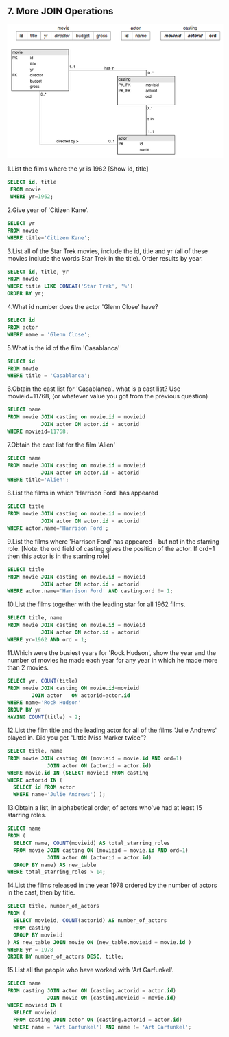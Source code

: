 ## 7. More JOIN Operations
![](More_JOIN_pic_1.png)

1.List the films where the yr is 1962 [Show id, title]
```sql
SELECT id, title
 FROM movie
 WHERE yr=1962;
```

2.Give year of 'Citizen Kane'.
```sql
SELECT yr
FROM movie
WHERE title='Citizen Kane';
```

3.List all of the Star Trek movies, include the id, title and yr (all of these movies include the words Star Trek in the title). Order results by year.
```sql
SELECT id, title, yr
FROM movie
WHERE title LIKE CONCAT('Star Trek', '%')
ORDER BY yr;
```

4.What id number does the actor 'Glenn Close' have?
```sql
SELECT id
FROM actor
WHERE name = 'Glenn Close';
```

5.What is the id of the film 'Casablanca'
```sql
SELECT id
FROM movie
WHERE title = 'Casablanca';
```

6.Obtain the cast list for 'Casablanca'.
what is a cast list?
Use movieid=11768, (or whatever value you got from the previous question)
```sql
SELECT name 
FROM movie JOIN casting on movie.id = movieid 
           JOIN actor ON actor.id = actorid
WHERE movieid=11768;
```

7.Obtain the cast list for the film 'Alien'
```sql
SELECT name 
FROM movie JOIN casting on movie.id = movieid 
           JOIN actor ON actor.id = actorid
WHERE title='Alien';
```

8.List the films in which 'Harrison Ford' has appeared
```sql
SELECT title
FROM movie JOIN casting on movie.id = movieid 
           JOIN actor ON actor.id = actorid
WHERE actor.name='Harrison Ford';
```

9.List the films where 'Harrison Ford' has appeared - but not in the starring role. [Note: the ord field of casting gives the position of the actor. If ord=1 then this actor is in the starring role]
```sql
SELECT title
FROM movie JOIN casting on movie.id = movieid 
           JOIN actor ON actor.id = actorid
WHERE actor.name='Harrison Ford' AND casting.ord != 1;
```

10.List the films together with the leading star for all 1962 films.
```sql
SELECT title, name
FROM movie JOIN casting on movie.id = movieid 
           JOIN actor ON actor.id = actorid
WHERE yr=1962 AND ord = 1;
```

11.Which were the busiest years for 'Rock Hudson', show the year and the number of movies he made each year for any year in which he made more than 2 movies.
```sql
SELECT yr, COUNT(title) 
FROM movie JOIN casting ON movie.id=movieid
        JOIN actor   ON actorid=actor.id
WHERE name='Rock Hudson'
GROUP BY yr
HAVING COUNT(title) > 2;
```

12.List the film title and the leading actor for all of the films 'Julie Andrews' played in.
Did you get "Little Miss Marker twice"?
```sql
SELECT title, name
FROM movie JOIN casting ON (movieid = movie.id AND ord=1)
             JOIN actor ON (actorid = actor.id)
WHERE movie.id IN (SELECT movieid FROM casting 
WHERE actorid IN (
  SELECT id FROM actor
  WHERE name='Julie Andrews') );
```

13.Obtain a list, in alphabetical order, of actors who've had at least 15 starring roles.
```sql
SELECT name 
FROM (
  SELECT name, COUNT(movieid) AS total_starring_roles
  FROM movie JOIN casting ON (movieid = movie.id AND ord=1)
             JOIN actor ON (actorid = actor.id) 
  GROUP BY name) AS new_table
WHERE total_starring_roles > 14;
```

14.List the films released in the year 1978 ordered by the number of actors in the cast, then by title.
```sql
SELECT title, number_of_actors
FROM (
  SELECT movieid, COUNT(actorid) AS number_of_actors
  FROM casting
  GROUP BY movieid
) AS new_table JOIN movie ON (new_table.movieid = movie.id )
WHERE yr = 1978
ORDER BY number_of_actors DESC, title;
```

15.List all the people who have worked with 'Art Garfunkel'.
```sql
SELECT name
FROM casting JOIN actor ON (casting.actorid = actor.id)
             JOIN movie ON (casting.movieid = movie.id)
WHERE movieid IN (
  SELECT movieid
  FROM casting JOIN actor ON (casting.actorid = actor.id)
  WHERE name = 'Art Garfunkel') AND name != 'Art Garfunkel';
```